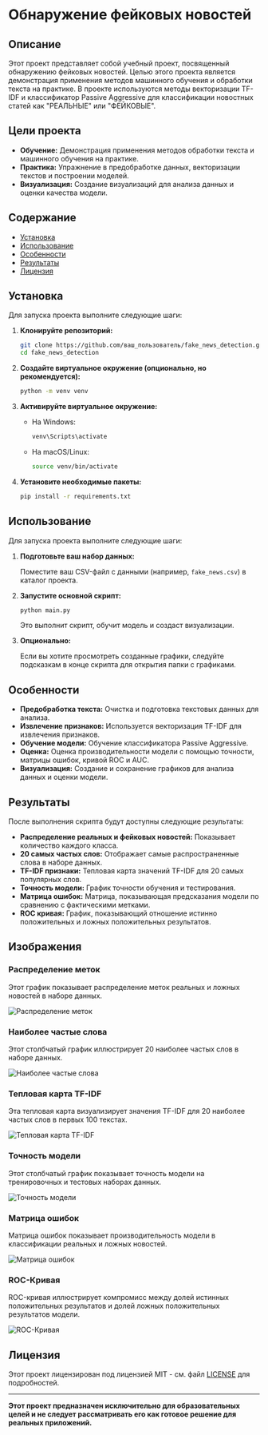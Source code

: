# Обнаружение фейковых новостей

## Описание

Этот проект представляет собой учебный проект, посвященный обнаружению фейковых новостей. Целью этого проекта является демонстрация применения методов машинного обучения и обработки текста на практике. В проекте используются методы векторизации TF-IDF и классификатор Passive Aggressive для классификации новостных статей как "РЕАЛЬНЫЕ" или "ФЕЙКОВЫЕ".

## Цели проекта

- **Обучение:** Демонстрация применения методов обработки текста и машинного обучения на практике.
- **Практика:** Упражнение в предобработке данных, векторизации текстов и построении моделей.
- **Визуализация:** Создание визуализаций для анализа данных и оценки качества модели.

## Содержание

- [Установка](#установка)
- [Использование](#использование)
- [Особенности](#особенности)
- [Результаты](#результаты)
- [Лицензия](#лицензия)

## Установка

Для запуска проекта выполните следующие шаги:

1. **Клонируйте репозиторий:**

    ```bash
    git clone https://github.com/ваш_пользователь/fake_news_detection.git
    cd fake_news_detection
    ```

2. **Создайте виртуальное окружение (опционально, но рекомендуется):**

    ```bash
    python -m venv venv
    ```

3. **Активируйте виртуальное окружение:**

    - На Windows:

      ```bash
      venv\Scripts\activate
      ```

    - На macOS/Linux:

      ```bash
      source venv/bin/activate
      ```

4. **Установите необходимые пакеты:**

    ```bash
    pip install -r requirements.txt
    ```

## Использование

Для запуска проекта выполните следующие шаги:

1. **Подготовьте ваш набор данных:**

   Поместите ваш CSV-файл с данными (например, `fake_news.csv`) в каталог проекта.

2. **Запустите основной скрипт:**

    ```bash
    python main.py
    ```

   Это выполнит скрипт, обучит модель и создаст визуализации.

3. **Опционально:**

   Если вы хотите просмотреть созданные графики, следуйте подсказкам в конце скрипта для открытия папки с графиками.

## Особенности

- **Предобработка текста:** Очистка и подготовка текстовых данных для анализа.
- **Извлечение признаков:** Используется векторизация TF-IDF для извлечения признаков.
- **Обучение модели:** Обучение классификатора Passive Aggressive.
- **Оценка:** Оценка производительности модели с помощью точности, матрицы ошибок, кривой ROC и AUC.
- **Визуализация:** Создание и сохранение графиков для анализа данных и оценки модели.

## Результаты

После выполнения скрипта будут доступны следующие результаты:

- **Распределение реальных и фейковых новостей:** Показывает количество каждого класса.
- **20 самых частых слов:** Отображает самые распространенные слова в наборе данных.
- **TF-IDF признаки:** Тепловая карта значений TF-IDF для 20 самых популярных слов.
- **Точность модели:** График точности обучения и тестирования.
- **Матрица ошибок:** Матрица, показывающая предсказания модели по сравнению с фактическими метками.
- **ROC кривая:** График, показывающий отношение истинно положительных и ложных положительных результатов.

## Изображения

### Распределение меток

Этот график показывает распределение меток реальных и ложных новостей в наборе данных.

![Распределение меток](plots/label_distribution.png)

### Наиболее частые слова

Этот столбчатый график иллюстрирует 20 наиболее частых слов в наборе данных.

![Наиболее частые слова](plots/most_frequent_words.png)

### Тепловая карта TF-IDF

Эта тепловая карта визуализирует значения TF-IDF для 20 наиболее частых слов в первых 100 текстах.

![Тепловая карта TF-IDF](plots/tfidf_features.png)

### Точность модели

Этот столбчатый график показывает точность модели на тренировочных и тестовых наборах данных.

![Точность модели](plots/model_accuracy.png)

### Матрица ошибок

Матрица ошибок показывает производительность модели в классификации реальных и ложных новостей.

![Матрица ошибок](plots/confusion_matrix.png)

### ROC-Кривая

ROC-кривая иллюстрирует компромисс между долей истинных положительных результатов и долей ложных положительных результатов модели.

![ROC-Кривая](plots/roc_curve.png)

## Лицензия

Этот проект лицензирован под лицензией MIT - см. файл [LICENSE](LICENSE) для подробностей.

---

**Этот проект предназначен исключительно для образовательных целей и не следует рассматривать его как готовое решение для реальных приложений.**
